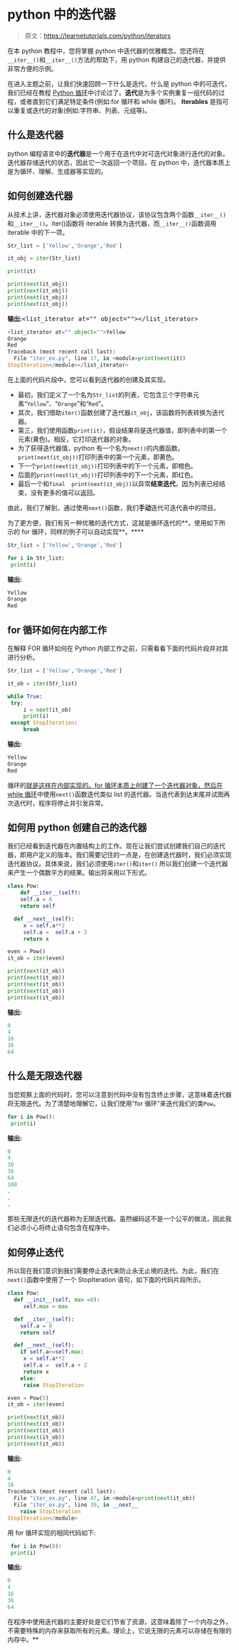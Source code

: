 # python 中的迭代器

> 原文：<https://learnetutorials.com/python/iterators>

在本 python 教程中，您将掌握 python 中迭代器的优雅概念。您还将在`__iter__()`和`__iter__()`方法的帮助下，用 python 构建自己的迭代器，并提供非常方便的示例。

在进入主题之前，让我们快速回顾一下什么是迭代，什么是 python 中的可迭代，我们已经在教程 [Python 循环](../python/python-loop-tutorials)中讨论过了。**迭代**是为多个实例重复一组代码的过程，或者直到它们满足特定条件(例如:for 循环和 while 循环)。 **Iterables** 是指可以重复或迭代的对象(例如:字符串、列表、元组等)。

## 什么是迭代器

python 编程语言中的**迭代器**是一个用于在迭代中对可迭代对象进行迭代的对象。迭代器存储迭代的状态，因此它一次返回一个项目。在 python 中，迭代器本质上是为循环、理解、生成器等实现的。

## 如何创建迭代器

从技术上讲，迭代器对象必须使用迭代器协议，该协议包含两个函数`__iter__()`和`__iter__()`。iter()函数将 iterable 转换为迭代器，而`__iter__()`函数调用 iterable 中的下一项。

```py
Str_list = ['Yellow','Orange','Red']

it_obj = iter(Str_list)

print(it)

print(next(it_obj))
print(next(it_obj))
print(next(it_obj))
print(next(it_obj)) 

```

**输出:**<samp><list_iterator at="" object=""></list_iterator></samp>

```py
<list_iterator at="" object="">Yellow
Orange
Red
Traceback (most recent call last):
  File "iter_ex.py", line 17, in <module>print(next(it))
StopIteration</module></list_iterator> 
```

在上面的代码片段中，您可以看到迭代器的创建及其实现。

*   最初，我们定义了一个名为`Str_list`的列表，它包含三个字符串元素“`Yellow`”、“`Orange`”和“`Red`”。
*   其次，我们借助`iter()`函数创建了迭代器`it_obj`，该函数将列表转换为迭代器。
*   第三，我们使用函数`print(it)`，假设结果将是迭代器值，即列表中的第一个元素(黄色)。相反，它打印迭代器的对象。
*   为了获得迭代器值，python 有一个名为`next()`的内置函数。`print(next(it_obj))`打印列表中的第一个元素，即黄色。
*   下一个`print(next(it_obj))`打印列表中的下一个元素，即橙色。
*   后面的`print(next(it_obj))`打印列表中的下一个元素，即红色。
*   最后一个和`final  print(next(it_obj))`以异常**结束迭代**，因为列表已经结束，没有更多的值可以返回。

由此，我们了解到，通过使用`next()`函数，我们**手动**迭代可迭代表中的项目。

为了更方便，我们有另一种优雅的迭代方式，这就是循环迭代的**。使用如下所示的 for 循环，同样的例子可以自动实现**。****

```py
Str_list = ['Yellow','Orange','Red']

for i in Str_list:
 print(i) 

```

**输出:**

```py
Yellow
Orange
Red 
```

## for 循环如何在内部工作

在解释 FOR 循环如何在 Python 内部工作之前，只需看看下面的代码片段并对其进行分析。

```py
Str_list = ['Yellow','Orange','Red']

it_ob = iter(Str_list)

while True:
 try:
     i = next(it_ob)
     print(i)
 except StopIteration:
     break 

```

**输出:**

```py
Yellow
Orange
Red 
```

循环的[就是这样在内部实现的。for 循环本质上创建了一个迭代器对象，然后在](../python/python-loop-tutorials#for) [while 循环](../python/python-loop-tutorials#while)中使用`next()`函数迭代类似 list 的迭代器。当迭代表到达末尾并试图再次迭代时，程序将停止并引发异常。

## 如何用 python 创建自己的迭代器

我们已经看到迭代器在内置结构上的工作。现在让我们尝试创建我们自己的迭代器，即用户定义的版本。我们需要记住的一点是，在创建迭代器时，我们必须实现迭代器协议。具体来说，我们必须使用`iter()`和`iter()`
所以我们创建一个迭代器来产生一个偶数平方的结果。输出将采用以下形式。

```py
class Pow:
    def __iter__(self):
    self.a = 0
    return self

  def __next__(self):
     x = self.a**2
     self.a =  self.a + 2
     return x

even = Pow()
it_ob = iter(even)

print(next(it_ob))
print(next(it_ob))
print(next(it_ob))
print(next(it_ob))
print(next(it_ob)) 

```

**输出:**

```py
0
4
16
36
64 
```

## 什么是无限迭代器

当您观察上面的代码时，您可以注意到代码中没有包含终止步骤，这意味着迭代器将无限迭代。为了清楚地理解它，让我们使用“for 循环”来迭代我们的类`Pow`。

```py
for i in Pow():
 print(i) 

```

**输出:**

```py
0
4
16
36
64
100
.
.
. 
```

那些无限迭代的迭代器称为无限迭代器。虽然编码这不是一个公平的做法，因此我们必须小心将终止语句包含在程序中。

## 如何停止迭代

所以现在我们意识到我们需要停止迭代来防止永无止境的迭代。为此，我们在`next()`函数中使用了一个 StopIteration 语句，如下面的代码片段所示。

```py
class Pow:
  def __init__(self, max =0):
     self.max = max

  def __iter__(self):
    self.a = 0
    return self

  def __next__(self):
    if self.a<=self.max:
     x = self.a**2
     self.a =  self.a + 2
     return x
    else:
     raise StopIteration

even = Pow(5)
it_ob = iter(even)

print(next(it_ob))
print(next(it_ob))
print(next(it_ob))
print(next(it_ob))
print(next(it_ob)) 

```

**输出:**

```py
0
4
16
Traceback (most recent call last):
  File "iter_ex.py", line 47, in <module>print(next(it_ob))
  File "iter_ex.py", line 39, in __next__
    raise StopIteration
StopIteration</module> 
```

用 for 循环实现的相同代码如下:

```py
 for i in Pow(8):
 print(i) 

```

**输出:**

```py
0
4
16
36
64 
```

在程序中使用迭代器的主要好处是它们节省了资源，这意味着除了一个内存之外，不需要特殊的内存来获取所有的元素。理论上，它说无限的元素可以存储在有限的内存中。**